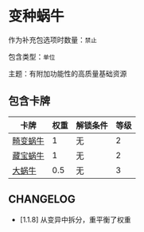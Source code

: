 # 变种蜗牛

作为补充包选项时数量：`禁止`

包含类型：`单位`

主题：有附加功能性的高质量基础资源

## 包含卡牌

卡牌 | 权重 | 解锁条件 | 等级
--- | --- | --- | ---
[畸变蜗牛](../卡牌/畸变蜗牛.md) | 1 | 无 | 2
[藏宝蜗牛](../卡牌/藏宝蜗牛.md) | 1 | 无 | 2
[大蜗牛](../卡牌/大蜗牛.md) | 0.5 | 无 | 3

## CHANGELOG

- [1.1.8] 从变异中拆分，重平衡了权重
